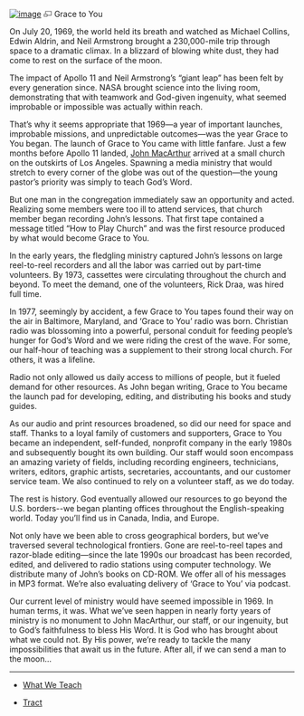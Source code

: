 [![image](images/5/5c/GracetoYou.jpg)](http://www.theopedia.com/File:GracetoYou.jpg)
[![image](data:image/png;base64,iVBORw0KGgoAAAANSUhEUgAAAA8AAAALCAAAAACFLIiAAAAAAnRSTlMA/1uRIrUAAABPSURBVAjXY/j///+5vXDwjAHIr26ZAgXZe8H8a/+hoIcw/9nevdVL9+79DuPvzQYZFPUezu8BMZLXgkExnD8HAu6hqv//n+HZVjD4DuUDAKlChD3fj6aPAAAAAElFTkSuQmCC)](http://www.theopedia.com/File:GracetoYou.jpg "Enlarge")
Grace to You
  
On July 20, 1969, the world held its breath and watched as Michael
Collins, Edwin Aldrin, and Neil Armstrong brought a 230,000-mile
trip through space to a dramatic climax. In a blizzard of blowing
white dust, they had come to rest on the surface of the moon.

The impact of Apollo 11 and Neil Armstrong’s “giant leap” has been
felt by every generation since. NASA brought science into the
living room, demonstrating that with teamwork and God-given
ingenuity, what seemed improbable or impossible was actually within
reach.

That’s why it seems appropriate that 1969—a year of important
launches, improbable missions, and unpredictable outcomes—was the
year Grace to You began. The launch of Grace to You came with
little fanfare. Just a few months before Apollo 11 landed,
[John MacArthur](John_MacArthur "John MacArthur") arrived at a
small church on the outskirts of Los Angeles. Spawning a media
ministry that would stretch to every corner of the globe was out of
the question—the young pastor’s priority was simply to teach God’s
Word.

But one man in the congregation immediately saw an opportunity and
acted. Realizing some members were too ill to attend services, that
church member began recording John’s lessons. That first tape
contained a message titled “How to Play Church” and was the first
resource produced by what would become Grace to You.

In the early years, the fledgling ministry captured John’s lessons
on large reel-to-reel recorders and all the labor was carried out
by part-time volunteers. By 1973, cassettes were circulating
throughout the church and beyond. To meet the demand, one of the
volunteers, Rick Draa, was hired full time.

In 1977, seemingly by accident, a few Grace to You tapes found
their way on the air in Baltimore, Maryland, and ‘Grace to You’
radio was born. Christian radio was blossoming into a powerful,
personal conduit for feeding people’s hunger for God’s Word and we
were riding the crest of the wave. For some, our half-hour of
teaching was a supplement to their strong local church. For others,
it was a lifeline.

Radio not only allowed us daily access to millions of people, but
it fueled demand for other resources. As John began writing, Grace
to You became the launch pad for developing, editing, and
distributing his books and study guides.

As our audio and print resources broadened, so did our need for
space and staff. Thanks to a loyal family of customers and
supporters, Grace to You became an independent, self-funded,
nonprofit company in the early 1980s and subsequently bought its
own building. Our staff would soon encompass an amazing variety of
fields, including recording engineers, technicians, writers,
editors, graphic artists, secretaries, accountants, and our
customer service team. We also continued to rely on a volunteer
staff, as we do today.

The rest is history. God eventually allowed our resources to go
beyond the U.S. borders--we began planting offices throughout the
English-speaking world. Today you’ll find us in Canada, India, and
Europe.

Not only have we been able to cross geographical borders, but we’ve
traversed several technological frontiers. Gone are reel-to-reel
tapes and razor-blade editing—since the late 1990s our broadcast
has been recorded, edited, and delivered to radio stations using
computer technology. We distribute many of John’s books on CD-ROM.
We offer all of his messages in MP3 format. We’re also evaluating
delivery of ‘Grace to You’ via podcast.

Our current level of ministry would have seemed impossible in 1969.
In human terms, it was. What we’ve seen happen in nearly forty
years of ministry is no monument to John MacArthur, our staff, or
our ingenuity, but to God’s faithfulness to bless His Word. It is
God who has brought about what we could not. By His power, we’re
ready to tackle the many impossibilities that await us in the
future. After all, if we can send a man to the moon...


* * * * *

-   [What We Teach](http://www.gty.org/Meet/Doctrine)

-   [Tract](http://www.gty.org/Shop/Booklets/45GTGospel)



